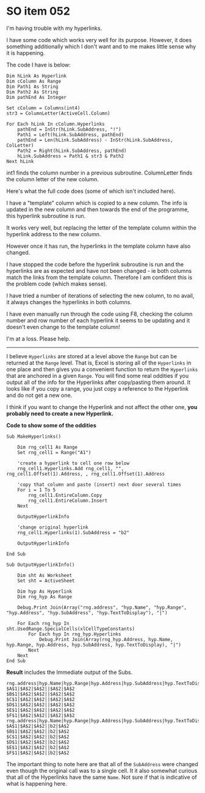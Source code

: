# SO item 052
I'm having trouble with my hyperlinks.

I have some code which works very well for its purpose. However, it does something additionally which I don't want and to me makes little sense why it is happening.

The code I have is below:

```
Dim hLink As Hyperlink
Dim cColumn As Range
Dim Path1 As String
Dim Path2 As String
Dim pathEnd As Integer

Set cColumn = Columns(int4)
str3 = ColumnLetter(ActiveCell.Column)

For Each hLink In cColumn.Hyperlinks
    pathEnd = InStr(hLink.SubAddress, "!")
    Path1 = Left(hLink.SubAddress, pathEnd)
    pathEnd = Len(hLink.SubAddress) - InStr(hLink.SubAddress, ColLetter)
    Path2 = Right(hLink.SubAddress, pathEnd)
    hLink.SubAddress = Path1 & str3 & Path2
Next hLink

```

int1 finds the column number in a previous subroutine. ColumnLetter finds the column letter of the new column.

Here's what the full code does (some of which isn't included here).

I have a "template" column which is copied to a new column. The info is updated in the new column and then towards the end of the programme, this hyperlink subroutine is run.

It works very well, but replacing the letter of the template column within the hyperlink address to the new column.

However once it has run, the hyperlinks in the template column have also changed.

I have stopped the code before the hyperlink subroutine is run and the hyperlinks are as expected and have not been changed - ie both columns match the links from the template column. Therefore I am confident this is the problem code (which makes sense).

I have tried a number of iterations of selecting the new column, to no avail, it always changes the hyperlinks in both columns.

I have even manually run through the code using F8, checking the column number and row number of each hyperlink it seems to be updating and it doesn't even change to the template column!

I'm at a loss. Please help.

----

I believe `Hyperlinks` are stored at a level above the `Range` but can be returned at the `Range` level. That is, Excel is storing all of the `Hyperlinks` in one place and then gives you a convenient function to return the `Hyperlinks` that are anchored in a given `Range`. You will find some real oddities if you output all of the info for the Hyperlinks after copy/pasting them around. It looks like if you copy a range, you just copy a reference to the Hyperlink and do not get a new one.

I think if you want to change the Hyperlink and not affect the other one, **you probably need to create a new Hyperlink.**

**Code to show some of the oddities**

```
Sub MakeHyperlinks()

    Dim rng_cell1 As Range
    Set rng_cell1 = Range("A1")

    'create a hyperlink to cell one row below
    rng_cell1.Hyperlinks.Add rng_cell1, "", rng_cell1.Offset(1).Address, , rng_cell1.Offset(1).Address

    'copy that column and paste (insert) next door several times
    For i = 1 To 5
        rng_cell1.EntireColumn.Copy
        rng_cell1.EntireColumn.Insert
    Next

    OutputHyperlinkInfo

    'change original hyperlink
    rng_cell1.Hyperlinks(1).SubAddress = "b2"

    OutputHyperlinkInfo

End Sub

Sub OutputHyperlinkInfo()

    Dim sht As Worksheet
    Set sht = ActiveSheet

    Dim hyp As Hyperlink
    Dim rng_hyp As Range

    Debug.Print Join(Array("rng.address", "hyp.Name", "hyp.Range", "hyp.Address", "hyp.SubAddress", "hyp.TextToDisplay"), "|")

    For Each rng_hyp In sht.UsedRange.SpecialCells(xlCellTypeConstants)
        For Each hyp In rng_hyp.Hyperlinks
            Debug.Print Join(Array(rng_hyp.Address, hyp.Name, hyp.Range, hyp.Address, hyp.SubAddress, hyp.TextToDisplay), "|")
        Next
    Next
End Sub

```

**Result** includes the Immediate output of the Subs.

```
rng.address|hyp.Name|hyp.Range|hyp.Address|hyp.SubAddress|hyp.TextToDisplay
$A$1|$A$2|$A$2||$A$2|$A$2
$B$1|$A$2|$A$2||$A$2|$A$2
$C$1|$A$2|$A$2||$A$2|$A$2
$D$1|$A$2|$A$2||$A$2|$A$2
$E$1|$A$2|$A$2||$A$2|$A$2
$F$1|$A$2|$A$2||$A$2|$A$2
rng.address|hyp.Name|hyp.Range|hyp.Address|hyp.SubAddress|hyp.TextToDisplay
$A$1|$A$2|$A$2||b2|$A$2
$B$1|$A$2|$A$2||b2|$A$2
$C$1|$A$2|$A$2||b2|$A$2
$D$1|$A$2|$A$2||b2|$A$2
$E$1|$A$2|$A$2||b2|$A$2
$F$1|$A$2|$A$2||b2|$A$2

```

The important thing to note here are that all of the `SubAddress` were changed even though the original call was to a single cell. It it also somewhat curious that all of the Hyperlinks have the same `Name`. Not sure if that is indicative of what is happening here.
